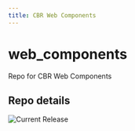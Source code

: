 ```yaml
---
title: CBR Web Components
---
```


# web_components
Repo for CBR Web Components


## Repo details

![Current Release](https://img.shields.io/badge/release-v0.4.2-blue)

